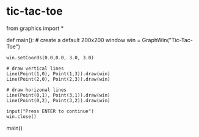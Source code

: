 # tic-tac-toe

from graphics import *

def main():
    # create a default 200x200 window
    win = GraphWin("Tic-Tac-Toe")

    win.setCoords(0.0,0.0, 3.0, 3.0)

    # draw vertical lines
    Line(Point(1,0), Point(1,3)).draw(win)
    Line(Point(2,0), Point(2,3)).draw(win)

    # draw horizonal lines
    Line(Point(0,1), Point(3,1)).draw(win)
    Line(Point(0,2), Point(3,2)).draw(win)

    input("Press ENTER to continue")
    win.close()

main()
